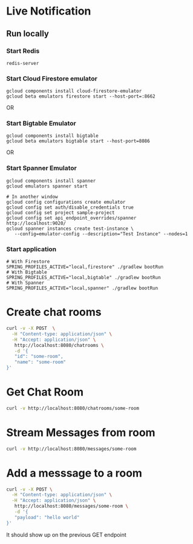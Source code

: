 # Live Notification

## Run locally

### Start Redis

```shell
redis-server
```

### Start Cloud Firestore emulator

```shell
gcloud components install cloud-firestore-emulator
gcloud beta emulators firestore start --host-port=:8662
```

OR

### Start Bigtable Emulator

```shell
gcloud components install bigtable
gcloud beta emulators bigtable start --host-port=8086
```

OR

### Start Spanner Emulator

```shell
gcloud components install spanner
gcloud emulators spanner start

# In another window
gcloud config configurations create emulator
gcloud config set auth/disable_credentials true
gcloud config set project sample-project
gcloud config set api_endpoint_overrides/spanner http://localhost:9020/
gcloud spanner instances create test-instance \
   --config=emulator-config --description="Test Instance" --nodes=1
```

### Start application

```shell
# With Firestore
SPRING_PROFILES_ACTIVE="local,firestore" ./gradlew bootRun
# With Bigtable
SPRING_PROFILES_ACTIVE="local,bigtable" ./gradlew bootRun
# With Spanner
SPRING_PROFILES_ACTIVE="local,spanner" ./gradlew bootRun
```
# Create chat rooms

```sh
curl -v -X POST  \
  -H "Content-type: application/json" \
  -H "Accept: application/json" \
   http://localhost:8080/chatrooms \
   -d '{
   "id": "some-room",
   "name": "some-room"
}'
```

# Get Chat Room

```sh
curl -v http://localhost:8080/chatrooms/some-room
```

# Stream Messages from room

```sh
curl -v http://localhost:8080/messages/some-room
```

# Add a messsage to a room

```sh
curl -v -X POST \
  -H "Content-type: application/json" \
  -H "Accept: application/json" \
   http://localhost:8080/messages/some-room \
   -d '{
   "payload": "hello world"
}'
```

It should show up on the previous GET endpoint


